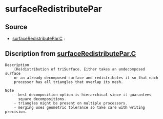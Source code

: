 # surfaceRedistributePar

## Source

- [surfaceRedistributePar.C](surfaceRedistributePar.C) : 


## Discription from [surfaceRedistributePar.C](surfaceRedistributePar.C)

```
Description
    (Re)distribution of triSurface. Either takes an undecomposed surface
    or an already decomposed surface and redistributes it so that each
    processor has all triangles that overlap its mesh.

Note
    - best decomposition option is hierarchical since it guarantees
      square decompositions.
    - triangles might be present on multiple processors.
    - merging uses geometric tolerance so take care with writing precision.


```

